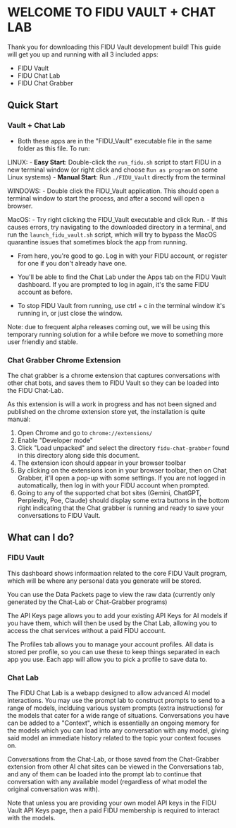 # WELCOME TO FIDU VAULT + CHAT LAB

Thank you for downloading this FIDU Vault development build! This guide will get you up and running with all 3 included apps:
- FIDU Vault
- FIDU Chat Lab
- FIDU Chat Grabber


## Quick Start

### Vault + Chat Lab

- Both these apps are in the "FIDU_Vault" executable file in the same folder as this file. To run:

LINUX:
    - **Easy Start**: Double-click the `run_fidu.sh` script to start FIDU in a new terminal window (or right click and choose `Run as program` on some Linux systems)
    - **Manual Start**: Run `./FIDU_Vault` directly from the terminal

WINDOWS:
    - Double click the FIDU_Vault application. This should open a terminal window to start  the process, and after a second will open a browser. 
    
MacOS: 
    - Try right clicking the FIDU_Vault executable and click Run. 
    - If this causes errors, try navigating to the downloaded directory in a terminal, and run the `launch_fidu_vault.sh` script, which will try to bypass the MacOS quarantine issues that sometimes block the app from running. 


- From here, you're good to go. Log in with your FIDU account, or register for one if you don't already have one. 

- You'll be able to find the Chat Lab under the Apps tab on the FIDU Vault dashboard. If you are prompted to log in again, it's the same FIDU account as before. 

- To stop FIDU Vault from running, use ctrl + c in the terminal window it's running in, or just close the window. 

Note: due to frequent alpha releases coming out, we will be using this temporary running solution for a while before we move to something more user friendly and stable. 

### Chat Grabber Chrome Extension

The chat grabber is a chrome extension that captures conversations with other chat bots, and saves them to FIDU Vault so they can be loaded into the FIDU Chat-Lab. 

As this extension is will a work in progress and has not been signed and published on the chrome extension store yet, the installation is quite manual:

1. Open Chrome and go to `chrome://extensions/`
2. Enable "Developer mode"
3. Click "Load unpacked" and select the directory `fidu-chat-grabber` found in this directory along side this document. 
4. The extension icon should appear in your browser toolbar
5. By clicking on the extensions icon in your browser toolbar, then on Chat Grabber, it'll open a pop-up with some settings. If you are not logged in automatically, then log in with your FIDU account when prompted. 
6. Going to any of the supported chat bot sites (Gemini, ChatGPT, Perplexity, Poe, Claude) should display some extra buttons in the bottom right indicating that the Chat grabber is running and ready to save your conversations to FIDU Vault. 


## What can I do? 

### FIDU Vault 

This dashboard shows informaation related to the core FIDU Vault program, which will be where any personal data you generate will be stored. 

You can use the Data Packets page to view the raw data (currently only generated by the Chat-Lab or Chat-Grabber programs)

The API Keys page allows you to add your existing API Keys for AI models if you have them, which will then be used by the Chat Lab, allowing you to access the chat services without a paid FIDU account. 

The Profiles tab allows you to manage your account profiles. All data is stored per profile, so you can use these to keep things separated in each app you use. Each app will allow you to pick a profile to save data to. 

### Chat Lab

The FIDU Chat Lab is a webapp designed to allow advanced AI model interactions. You may use the prompt lab to construct prompts to send to a range of models, inclduing various system prompts (extra instructions) for the models that
cater for a wide range of situations. Conversations you have can be added to a "Context", which is essentially an ongoing memory for the models which you can load into any conversation with any model, giving said model an immediate 
history related to the topic your context focuses on. 

Conversations from the Chat-Lab, or those saved from the Chat-Grabber extension from other AI chat sites can be viewed in the Conversations tab, and any of them can be loaded into the prompt lab to continue that conversation with 
any available model (regardless of what model the original conversation was with). 

Note that unless you are providing your own model API keys in the FIDU Vault API Keys page, then a paid FIDU membership is required to interact with the models. 
